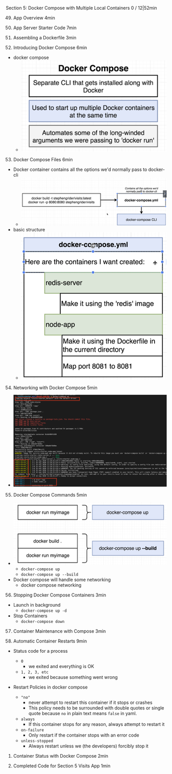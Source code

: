 Section 5: Docker Compose with Multiple Local Containers
0 / 12|52min

49. App Overview
4min

50. App Server Starter Code
7min

51. Assembling a Dockerfile
3min

52. Introducing Docker Compose
6min

- docker compose
  - ![](docker%20compose.png)

53. Docker Compose Files
6min
- Docker container contains all the options we'd normally pass to docker-cli
  - ![](Docker%20compose%20file%20.png)
- basic structure
  - ![](basic%20structure%20of%20docker%20compose.png)

54. Networking with Docker Compose
5min
- ![](docker%20compose%20networking.png)

55. Docker Compose Commands
5min

- ![](Docker%20compose%20commands.png)
  - `docker-compose up`
  - `docker-compose up --build`
-  Docker compose will handle some networking
   -  docker compose networking

56. Stopping Docker Compose Containers
3min

- Launch in background
  - `docker-compose up -d`
- Stop Containers
  - `docker-compose down`

57. Container Maintenance with Compose
3min

58. Automatic Container Restarts
9min

- Status code for a process
  - `0`
    - we exited and everything is OK
  - `1, 2, 3, etc`
    - we exited because something went wrong

- Restart Policies in docker compose
  - `"no"`
    - never attempt to restart this container if it stops or crashes
    - This policy needs to be surrounded with double quotes or single quote because `no` in plain text means `false` in yaml. 
  - `always` 
    - If this container stops for any reason, always attempt to restart it
  - `on-failure`
    - Only restart if the container stops with an error code
  - `unless-stopped`
    - Always restart unless we (the developers) forcibly stop it

1.  Container Status with Docker Compose
2min

60. Completed Code for Section 5 Visits App
1min
